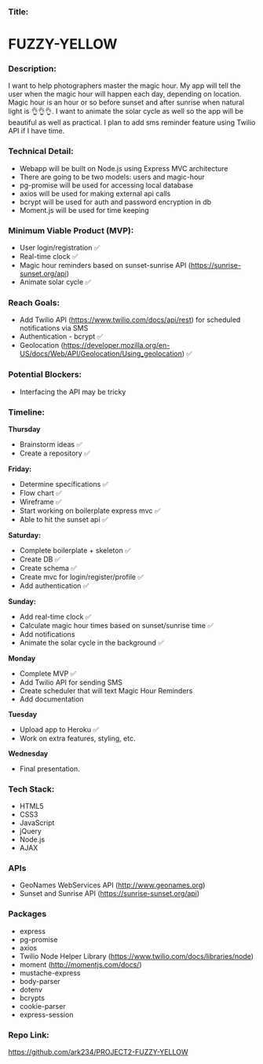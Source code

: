 ### Title:
# FUZZY-YELLOW

### Description:
I want to help photographers master the magic hour. My app will tell the user when the magic hour will happen each day, depending on location. Magic hour is an hour or so before sunset and after sunrise when natural light is 👌👌👌. I want to animate the solar cycle as well so the app will be beautiful as well as practical. I plan to add sms reminder feature using Twilio API if I have time. 

### Technical Detail:
- Webapp will be built on Node.js using Express MVC architecture
- There are going to be two models: users and magic-hour
- pg-promise will be used for accessing local database
- axios will be used for making external api calls
- bcrypt will be used for auth and password encryption in db
- Moment.js will be used for time keeping

### Minimum Viable Product (MVP):
- User login/registration ✅
- Real-time clock ✅
- Magic hour reminders based on sunset-sunrise API (https://sunrise-sunset.org/api)
- Animate solar cycle ✅
### Reach Goals:
- Add Twilio API (https://www.twilio.com/docs/api/rest) for scheduled notifications via SMS
- Authentication - bcrypt ✅
- Geolocation (https://developer.mozilla.org/en-US/docs/Web/API/Geolocation/Using_geolocation) ✅
### Potential Blockers:
- Interfacing the API may be tricky
### Timeline:
**Thursday**
- Brainstorm ideas ✅
- Create a repository ✅

**Friday:**
- Determine specifications ✅
- Flow chart ✅
- Wireframe ✅
- Start working on boilerplate express mvc ✅
- Able to hit the sunset api ✅

**Saturday:**
- Complete boilerplate + skeleton ✅
- Create DB ✅
- Create schema ✅
- Create mvc for login/register/profile ✅
- Add authentication ✅

**Sunday:**
- Add real-time clock ✅
- Calculate magic hour times based on sunset/sunrise time ✅
- Add notifications
- Animate the solar cycle in the background ✅

**Monday**
- Complete MVP ✅
- Add Twilio API for sending SMS
- Create scheduler that will text Magic Hour Reminders
- Add documentation 

**Tuesday**
- Upload app to Heroku ✅
- Work on extra features, styling, etc. 

**Wednesday**
- Final presentation.
### Tech Stack:
- HTML5
- CSS3
- JavaScript
- jQuery
- Node.js
- AJAX
### APIs
- GeoNames WebServices API (http://www.geonames.org)
- Sunset and Sunrise API (https://sunrise-sunset.org/api)
### Packages
- express
- pg-promise
- axios
- Twilio Node Helper Library (https://www.twilio.com/docs/libraries/node)
- moment (http://momentjs.com/docs/)
- mustache-express
- body-parser
- dotenv
- bcrypts
- cookie-parser
- express-session
### Repo Link:
https://github.com/ark234/PROJECT2-FUZZY-YELLOW
